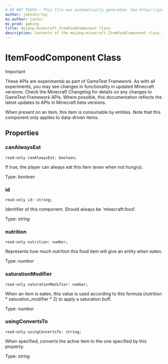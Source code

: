 ```yaml
---
# DO NOT TOUCH — This file was automatically generated. See https://github.com/Mojang/MinecraftScriptingApiDocsGenerator to modify descriptions, examples, etc.
author: jakeshirley
ms.author: jashir
ms.prod: gaming
title: mojang-minecraft.ItemFoodComponent Class
description: Contents of the mojang-minecraft.ItemFoodComponent class.
---
```

# ItemFoodComponent Class
>[!IMPORTANT]
>These APIs are experimental as part of GameTest Framework. As with all experiments, you may see changes in functionality in updated Minecraft versions. Check the Minecraft Changelog for details on any changes to GameTest Framework APIs. Where possible, this documentation reflects the latest updates to APIs in Minecraft beta versions.

When present on an item, this item is consumable by entities. Note that this component only applies to data-driven items.

## Properties
### **canAlwaysEat**
`read-only canAlwaysEat: boolean;`

If true, the player can always eat this item (even when not hungry).

Type: *boolean*

### **id**
`read-only id: string;`

Identifier of this component. Should always be 'minecraft:food'.

Type: *string*

### **nutrition**
`read-only nutrition: number;`

Represents how much nutrition this food item will give an entity when eaten.

Type: *number*

### **saturationModifier**
`read-only saturationModifier: number;`

When an item is eaten, this value is used according to this formula (nutrition * saturation_modifier * 2) to apply a saturation buff.

Type: *number*

### **usingConvertsTo**
`read-only usingConvertsTo: string;`

When specified, converts the active item to the one specified by this property.

Type: *string*

